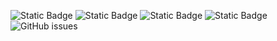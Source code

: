 ![Static Badge](https://img.shields.io/badge/blacklists-60-000000) ![Static Badge](https://img.shields.io/badge/blacklisted-3036957-cc0000) ![Static Badge](https://img.shields.io/badge/whitelisted-2242-00CC00) ![Static Badge](https://img.shields.io/badge/streaming_blacklist-28106-000000) ![GitHub issues](https://img.shields.io/github/issues/fabriziosalmi/blacklists)
